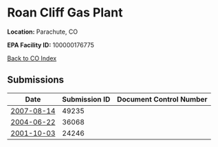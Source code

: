 # Roan Cliff Gas Plant

**Location:** Parachute, CO

**EPA Facility ID:** 100000176775

[Back to CO Index](../../index.md)

## Submissions

| Date | Submission ID | Document Control Number |
|------|--------------|-------------------------|
| [2007-08-14](submissions/49235.md) | 49235 |  |
| [2004-06-22](submissions/36068.md) | 36068 |  |
| [2001-10-03](submissions/24246.md) | 24246 |  |
